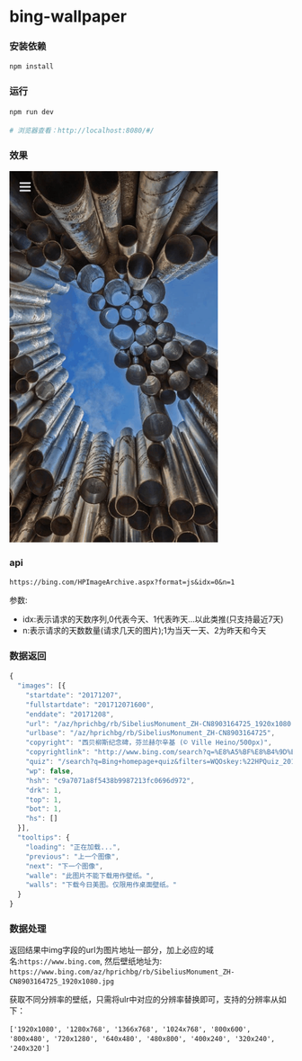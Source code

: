 # bing-wallpaper

### 安装依赖

``` bash 
npm install
```
### 运行
``` bash 
npm run dev

# 浏览器查看：http://localhost:8080/#/
```

### 效果
![image](https://github.com/KuangPF/Bing-wallpaper/blob/master/src/assets/img/bingWallpaper.gif) 

### api
``` 
https://bing.com/HPImageArchive.aspx?format=js&idx=0&n=1
```
参数:
* idx:表示请求的天数序列,0代表今天、1代表昨天…以此类推(只支持最近7天)
* n:表示请求的天数数量(请求几天的图片);1为当天一天、2为昨天和今天
    
### 数据返回

``` js
{
  "images": [{
    "startdate": "20171207",
    "fullstartdate": "201712071600",
    "enddate": "20171208",
    "url": "/az/hprichbg/rb/SibeliusMonument_ZH-CN8903164725_1920x1080.jpg",
    "urlbase": "/az/hprichbg/rb/SibeliusMonument_ZH-CN8903164725",
    "copyright": "西贝柳斯纪念碑，芬兰赫尔辛基 (© Ville Heino/500px)",
    "copyrightlink": "http://www.bing.com/search?q=%E8%A5%BF%E8%B4%9D%E6%9F%B3%E6%96%AF%E7%BA%AA%E5%BF%B5%E7%A2%91&form=hpcapt&mkt=zh-cn",
    "quiz": "/search?q=Bing+homepage+quiz&filters=WQOskey:%22HPQuiz_20171207_SibeliusMonument%22&FORM=HPQUIZ",
    "wp": false,
    "hsh": "c9a7071a8f5438b9987213fc0696d972",
    "drk": 1,
    "top": 1,
    "bot": 1,
    "hs": []
  }],
  "tooltips": {
    "loading": "正在加载...",
    "previous": "上一个图像",
    "next": "下一个图像",
    "walle": "此图片不能下载用作壁纸。",
    "walls": "下载今日美图。仅限用作桌面壁纸。"
  }
}
```
    

### 数据处理

返回结果中img字段的url为图片地址一部分，加上必应的域名:`https://www.bing.com`,
然后壁纸地址为: `https://www.bing.com/az/hprichbg/rb/SibeliusMonument_ZH-CN8903164725_1920x1080.jpg`

获取不同分辨率的壁纸，只需将ulr中对应的分辨率替换即可，支持的分辨率从如下：

`['1920x1080', '1280x768', '1366x768', '1024x768', '800x600', '800x480', '720x1280', '640x480', '480x800', '400x240', '320x240', '240x320']`
